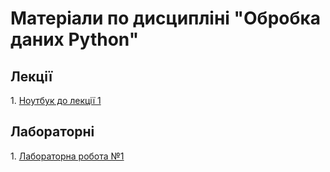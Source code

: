 # Матеріали по дисципліні "Обробка даних Python"
## Лекції
<p>1. <a href="https://github.com/svniko/data_processing_ua/blob/main/notebooks/Lecture_1_ua.ipynb">Ноутбук до лекції 1</a><p>

## Лабораторні
<p>1. <a href="https://github.com/svniko/data_processing_ua/blob/main/Labs/Lab_1_ua.pdf">Лабораторна робота №1</a><p>
